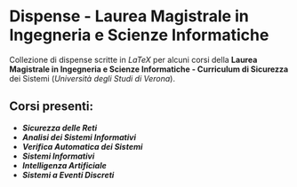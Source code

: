 # Dispense - Laurea Magistrale in Ingegneria e Scienze Informatiche
Collezione di dispense scritte in *LaTeX* per alcuni corsi della **Laurea Magistrale in Ingegneria e Scienze Informatiche - Curriculum di Sicurezza** dei Sistemi (*Università degli Studi di Verona*).
## Corsi presenti:
- ***Sicurezza delle Reti***
- ***Analisi dei Sistemi Informativi***
- ***Verifica Automatica dei Sistemi***
- ***Sistemi Informativi***
- ***Intelligenza Artificiale***
- ***Sistemi a Eventi Discreti***